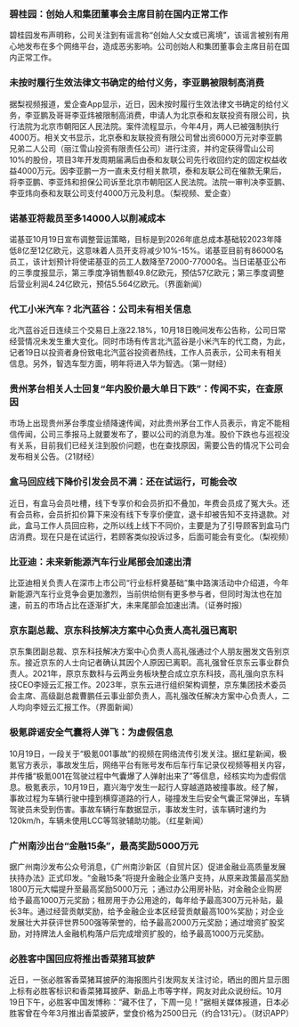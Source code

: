 ### 碧桂园：创始人和集团董事会主席目前在国内正常工作
碧桂园发布声明称，公司关注到有谣言称“创始人父女或已离境”，该谣言被别有用心地发布在多个网络平台，造成恶劣影响。公司创始人和集团董事会主席目前在国内正常工作。
### 未按时履行生效法律文书确定的给付义务，李亚鹏被限制高消费
据梨视频报道，爱企查App显示，近日，因未按时履行生效法律文书确定的给付义务，李亚鹏及哥哥李亚炜被限制高消费，申请人为北京泰和友联投资有限公司，执行法院为北京市朝阳区人民法院。案件流程显示，今年4月，两人已被强制执行4000万。相关文书显示，北京泰和友联投资有限公司曾出资6000万元对李亚鹏兄弟二人公司（丽江雪山投资有限责任公司）进行注资，并约定获得雪山公司10%的股份，项目3年开发周期届满后由泰和友联公司先行收回约定的固定权益收益4000万元。因李亚鹏一方一直未支付相关款项，泰和友联公司在催款无果后，将李亚鹏、李亚炜和担保公司诉至北京市朝阳区人民法院。法院一审判决李亚鹏、李亚炜向泰和友联公司支付4000万元及利息。（梨视频、爱企查）
### 诺基亚将裁员至多14000人以削减成本
诺基亚10月19日宣布调整营运策略，目标是到2026年底总成本基础较2023年降低8亿至12亿欧元，这意味着人员开支将减少10%-15%。诺基亚目前有86000名员工，该计划预计将使诺基亚的员工人数降至72000-77000名。当日诺基亚公布的三季度报显示，第三季度净销售额49.8亿欧元，预估57亿欧元；第三季度调整后营业利润4.24亿欧元，预估5.564亿欧元。（界面新闻）
### 代工小米汽车？北汽蓝谷：公司未有相关信息
北汽蓝谷近日连续三个交易日上涨22.18%，10月18日晚间发布公告称，公司日常经营情况未发生重大变化。同时市场有传言北汽蓝谷是小米汽车的代工商，为此，记者19日以投资者身份致电北汽蓝谷投资者热线，工作人员表示，公司未有相关信息。另外，智选车型方面，明年将进入华为智选。（第一财经）
### 贵州茅台相关人士回复“年内股价最大单日下跌”：传闻不实，在查原因
市场上出现贵州茅台季度业绩降速传闻，对此贵州茅台工作人员表示，肯定不能相信传闻，公司三季报马上就要发布了，要以公司的消息为准。股价下跌也与巡视没有关系，目前我们已经关注到股价问题，也在查找原因，需要公告的情况下公司会发布相关公告。（21财经）
### 盒马回应线下降价引发会员不满：还在试运行，可能会改
近日，有盒马会员吐槽，线下专享价和会员折扣不叠加，年费会员成了冤大头。还有会员称，会员折扣价算下来没有线下专享价便宜，退卡却被告知不支持退款。对此，盒马工作人员回应称，之所以线上线下不同价，主要是为了引导顾客到盒马门店消费。现在只是在试运行，若顾客类似投诉过多，后面可能会有变化。（梨视频）
### 比亚迪：未来新能源汽车行业尾部会加速出清
比亚迪相关负责人在深市上市公司“行业标杆奠基础”集中路演活动中介绍道，今年新能源汽车行业竞争会更加激烈，当前供给侧有更多参与者，但同时淘汰也在加速，前五的市场占比在逐渐扩大，未来尾部会加速出清。（证券时报）
### 京东副总裁、京东科技解决方案中心负责人高礼强已离职
京东集团副总裁、京东科技解决方案中心负责人高礼强通过个人朋友圈发文告别京东。接近京东的人士向记者确认其因个人原因已离职。高礼强曾任京东云事业群负责人。2021年，原京东数科与云两业务板块整合成立京东科技，高礼强向京东科技CEO李娅云汇报工作。2023年，京东云进行组织架构调整，京东集团技术委员会主席、高级副总裁曹鹏任云事业部负责人，高礼强改任解决方案中心负责人，二人均向李娅云汇报工作。（界面新闻）
### 极氪辟谣安全气囊将人弹飞：为虚假信息
10月19日，一段关于“极氪001事故”的视频在网络流传引发关注。据红星新闻，极氪官方表示，事故发生后，网络平台有账号发布后车行车记录仪视频等相关内容，并传播“极氪001在驾驶过程中气囊爆了人弹射出来了”等信息，经核实均为虚假信息。极氪表示，10月19日，嘉兴海宁发生一起行人穿越道路被撞事故。经了解，事故过程为车辆行驶中撞到横穿道路的行人，碰撞发生后安全气囊正常弹出，车辆驾驶员未受到伤害。事故车辆行车数据显示，事故发生时，该车辆时速约为120km/h，车辆未使用LCC等驾驶辅助功能。（红星新闻）
### 广州南沙出台“金融15条”，最高奖励5000万元
据广州南沙发布公众号消息，《广州南沙新区（自贸片区）促进金融业高质量发展扶持办法》正式印发。“金融15条”将提升金融企业落户支持，从原来政策最高奖励1800万元大幅提升至最高奖励5000万元 ；通过办公用房补贴，对金融企业购房给予最高1000万元奖励；租房用于办公用途的，每年给予最高300万元补贴，最长3年。通过经营贡献奖励，给予金融企业本区经营贡献最高100%奖励；对企业发展壮大并获评世界500强等荣誉的，给予最高2000万元奖励；通过增资扩股奖励，对持牌法人金融机构落户后完成增资扩股的，给予最高1000万元奖励。
### 必胜客中国回应将推出香菜猪耳披萨
近日，一张必胜客香菜猪耳披萨的海报图片引发网友关注讨论，晒出的图片显示图上标有必胜客标识和香菜猪耳披萨、新品上市等字样，网友对此众说纷纭。10月19日下午，必胜客中国发博称：“藏不住了，下周一见！”据相关媒体报道，日本必胜客曾在今年3月推出香菜披萨，堂食价格为2500日元（约合131元）。（财识APP）
